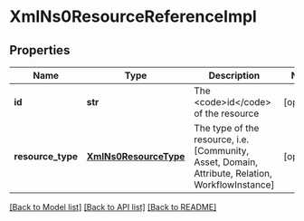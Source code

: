 # XmlNs0ResourceReferenceImpl

## Properties
Name | Type | Description | Notes
------------ | ------------- | ------------- | -------------
**id** | **str** | The &lt;code&gt;id&lt;/code&gt; of the resource | [optional] 
**resource_type** | [**XmlNs0ResourceType**](XmlNs0ResourceType.md) | The type of the resource, i.e. [Community, Asset, Domain, Attribute, Relation, WorkflowInstance] | [optional] 

[[Back to Model list]](../README.md#documentation-for-models) [[Back to API list]](../README.md#documentation-for-api-endpoints) [[Back to README]](../README.md)


